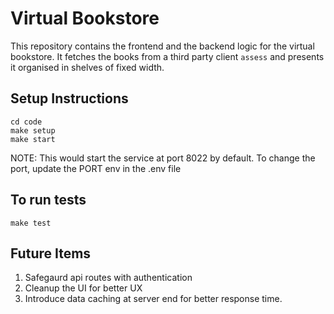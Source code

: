 # Virtual Bookstore

This repository contains the frontend and the backend logic for the virtual bookstore. It fetches the books from a third party client `assess` and presents it organised in shelves of fixed width.

## Setup Instructions
```
cd code
make setup
make start
```
NOTE: This would start the service at port 8022 by default. To change the port, update the PORT env in the .env file

## To run tests
```
make test
```

## Future Items
1. Safegaurd api routes with authentication
2. Cleanup the UI for better UX
3. Introduce data caching at server end for better response time.

